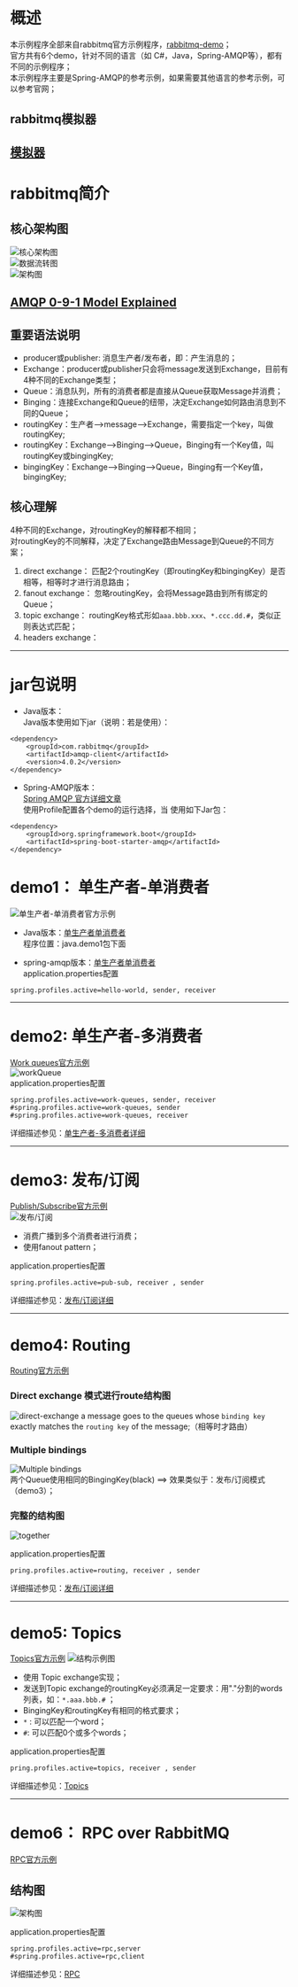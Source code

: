 # 概述

本示例程序全部来自rabbitmq官方示例程序，[rabbitmq-demo](https://www.rabbitmq.com/getstarted.html)；          
官方共有6个demo，针对不同的语言（如 C#，Java，Spring-AMQP等），都有不同的示例程序；     
本示例程序主要是Spring-AMQP的参考示例，如果需要其他语言的参考示例，可以参考官网；

## rabbitmq模拟器
[模拟器](http://tryrabbitmq.com/)
---
# rabbitmq简介
## 核心架构图
![核心架构图](https://lh3.googleusercontent.com/TmA6flkGzB1yc1xK6lGbJZ0YYqO__39trLIPxM62VUjsr09wClmbv9mT3WX4F0cuDssmkiHkekWR6AvXY0iVScuksmLxyM27FaJGYbgPezCIjRs-l8Ct3MfuUU3bRbpfWT6dhVBO)   
![数据流转图](http://img.it610.com/image/product/e4ea0bc1d9a54f9396d3078202782532.jpg)    
![架构图](http://upload-images.jianshu.io/upload_images/2799767-05b3dc7216205c41.png?imageMogr2/auto-orient/strip%7CimageView2/2/w/1240)

## [AMQP 0-9-1 Model Explained](https://www.rabbitmq.com/tutorials/amqp-concepts.html) 

## 重要语法说明
- producer或publisher: 消息生产者/发布者，即：产生消息的；
- Exchange：producer或publisher只会将message发送到Exchange，目前有4种不同的Exchange类型；
- Queue：消息队列，所有的消费者都是直接从Queue获取Message并消费；
- Binging：连接Exchange和Queue的纽带，决定Exchange如何路由消息到不同的Queue；
- routingKey：生产者-->message-->Exchange，需要指定一个key，叫做routingKey;
- routingKey：Exchange-->Binging-->Queue，Binging有一个Key值，叫routingKey或bingingKey;
- bingingKey：Exchange-->Binging-->Queue，Binging有一个Key值，bingingKey;   

## 核心理解
4种不同的Exchange，对routingKey的解释都不相同；   
对routingKey的不同解释，决定了Exchange路由Message到Queue的不同方案；  
1. direct exchange： 匹配2个routingKey（即routingKey和bingingKey）是否相等，相等时才进行消息路由；
2. fanout exchange： 忽略routingKey，会将Message路由到所有绑定的Queue；
3. topic exchange： routingKey格式形如`aaa.bbb.xxx`、`*.ccc.dd.#`，类似正则表达式匹配；
4. headers exchange：


---
# jar包说明
- Java版本：  
Java版本使用如下jar（说明：若是使用）：
```
<dependency>
    <groupId>com.rabbitmq</groupId>
    <artifactId>amqp-client</artifactId>
    <version>4.0.2</version>
</dependency>
```
- Spring-AMQP版本：  
[Spring AMQP 官方详细文章](https://docs.spring.io/spring-amqp/reference/htmlsingle/)   
使用Profile配置各个demo的运行选择，当
使用如下Jar包：
```
<dependency>
    <groupId>org.springframework.boot</groupId>
    <artifactId>spring-boot-starter-amqp</artifactId>
</dependency>
```

# demo1： 单生产者-单消费者 
![单生产者-单消费者官方示例](https://www.rabbitmq.com/img/tutorials/python-one.png) 

- Java版本：[单生产者单消费者](https://www.rabbitmq.com/tutorials/tutorial-one-java.html)     
程序位置：java.demo1包下面

- spring-amqp版本：[单生产者单消费者](https://www.rabbitmq.com/tutorials/tutorial-one-spring-amqp.html)  
application.properties配置
```properties
spring.profiles.active=hello-world, sender, receiver
```

---

# demo2: 单生产者-多消费者 
[Work queues官方示例](https://www.rabbitmq.com/tutorials/tutorial-two-java.html)  
![workQueue](https://www.rabbitmq.com/img/tutorials/python-two.png)   
application.properties配置
```properties
spring.profiles.active=work-queues, sender, receiver
#spring.profiles.active=work-queues, sender
#spring.profiles.active=work-queues, receiver
```

详细描述参见：[单生产者-多消费者详细](https://github.com/ssslinppp/SpringBootStudy/tree/master/rabbitmq/rabbitmqdemo/src/main/java/com/ssslinppp/rabbitmq/springamqp/tut2)

---

# demo3: 发布/订阅 
[Publish/Subscribe官方示例](https://www.rabbitmq.com/tutorials/tutorial-three-spring-amqp.html)    
![发布/订阅](https://www.rabbitmq.com/img/tutorials/exchanges.png)  
- 消费广播到多个消费者进行消费；
- 使用fanout pattern；

application.properties配置
```properties
spring.profiles.active=pub-sub, receiver , sender 
```

详细描述参见：[发布/订阅详细](https://github.com/ssslinppp/SpringBootStudy/tree/master/rabbitmq/rabbitmqdemo/src/main/java/com/ssslinppp/rabbitmq/springamqp/tut3)

---

# demo4: Routing
[Routing官方示例](http://www.rabbitmq.com/tutorials/tutorial-four-spring-amqp.html)    
### Direct exchange 模式进行route结构图
![direct-exchange](http://www.rabbitmq.com/img/tutorials/direct-exchange.png)
a message goes to the queues whose `binding key` exactly matches the `routing key` of the message;（相等时才路由）       

### Multiple bindings
![Multiple bindings](http://www.rabbitmq.com/img/tutorials/direct-exchange-multiple.png)  
两个Queue使用相同的BingingKey(black) ==> 效果类似于：发布/订阅模式（demo3）；  


### 完整的结构图
![together](http://www.rabbitmq.com/img/tutorials/python-four.png)  

application.properties配置
```properties
pring.profiles.active=routing, receiver , sender  
```

详细描述参见：[发布/订阅详细](https://github.com/ssslinppp/SpringBootStudy/tree/master/rabbitmq/rabbitmqdemo/src/main/java/com/ssslinppp/rabbitmq/springamqp/tut4)

---

# demo5: Topics
[Topics官方示例](http://www.rabbitmq.com/tutorials/tutorial-five-spring-amqp.html)
![结构示例图](https://www.rabbitmq.com/img/tutorials/python-five.png)  
- 使用 Topic exchange实现；
- 发送到Topic exchange的routingKey必须满足一定要求：用"."分割的words列表，如：`*.aaa.bbb.#` ； 
- BingingKey和routingKey有相同的格式要求；
- `*` : 可以匹配一个word；
- `#`: 可以匹配0个或多个words；  

application.properties配置
```properties
pring.profiles.active=topics, receiver , sender 
```

详细描述参见：[Topics](https://github.com/ssslinppp/SpringBootStudy/tree/master/rabbitmq/rabbitmqdemo/src/main/java/com/ssslinppp/rabbitmq/springamqp/tut5)

---

# demo6： RPC over RabbitMQ 
[RPC官方示例](https://www.rabbitmq.com/tutorials/tutorial-six-spring-amqp.html)   
## 结构图
![架构图](https://www.rabbitmq.com/img/tutorials/python-six.png)    

application.properties配置
```properties
spring.profiles.active=rpc,server
#spring.profiles.active=rpc,client
```
详细描述参见：[RPC](https://github.com/ssslinppp/SpringBootStudy/tree/master/rabbitmq/rabbitmqdemo/src/main/java/com/ssslinppp/rabbitmq/springamqp/tut6)

